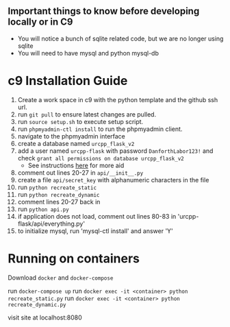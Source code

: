## Important things to know before developing locally or in C9

  - You will notice a bunch of sqlite related code, but we are no longer using sqlite
  - You will need to have mysql and python mysql-db

# c9 Installation Guide #

1. Create a work space in c9 with the python template and the github ssh url.
2. run `git pull` to ensure latest changes are pulled.
3. run `source setup.sh` to execute setup script.
4. run `phpmyadmin-ctl install` to run the phpmyadmin client.
5. navigate to the phpmyadmin interface
6. create a database named `urcpp_flask_v2`
7. add a user named `urcpp-flask` with password `DanforthLabor123!` and check `grant all permissions on database urcpp_flask_v2`
   - See instructions [here](https://docs.google.com/document/d/1K2Ex8xsa65SwvCG3UdZ9bL-hLey9rTguOA9kfbENtwY/edit?usp=sharing) for more aid
8. comment out lines 20-27 in `api/__init__.py`
9. create a file `api/secret_key` with alphanumeric characters in the file
9. run `python recreate_static`
10. run `python recreate_dynamic`
11. comment lines 20-27 back in
12. run `python api.py`
13. if application does not load, comment out lines 80-83 in 'urcpp-flask/api/everything.py'
14. to initialize mysql, run 'mysql-ctl install' and answer 'Y'

# Running on containers
Download `docker` and `docker-compose`

run `docker-compose up`
run `docker exec -it <container> python recreate_static.py`
run `docker exec -it <container> python recreate_dynamic.py`

visit site at localhost:8080
